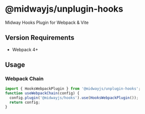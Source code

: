 # @midwayjs/unplugin-hooks

Midway Hooks Plugin for Webpack & Vite

## Version Requirements

- Webpack 4+

## Usage

### Webpack Chain

```typescript
import { HooksWebpackPlugin } from '@midwayjs/unplugin-hooks';
function useWebpackChain(config) {
  config.plugin('@midwayjs/hooks').use(HooksWebpackPlugin());
  return config;
}
```
